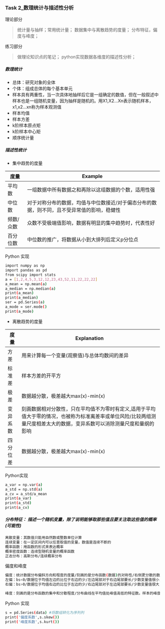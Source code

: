 ### Task 2_数理统计与描述性分析

理论部分
> 统计量与抽样；常用统计量；
> 数据集中与离散趋势的度量；
> 分布特征，偏度与峰度；

练习部分
>做理论知识点的笔记；
> python实现数据各维度的描述性分析；



#####  数理统计
- 总体：研究对象的全体
- 个体：组成总体的每个基本单元
- 样本具有两重性，当一次具体地抽样后它是一组确定的数值，但在一般叙述中样本也是一组随机变量，因为抽样是随机的。用X1,X2...Xn表示随机样本，x1,x2...xn称为样本观测值
- 样本均值
- 样本方差
- k阶样本原点矩
- k阶样本中心矩
- 顺序统计量

#####  描述性统计
- 集中趋势的度量

| 度量 | Example |
| ------ | ------ |
| 平均数 | 一组数据中所有数据之和再除以这组数据的个数，适用性强 |
| 中位数 | 对于对称分布的数据，均值与中位数接近/对于偏态分布的数据，则不同，且不受异常值的影响，稳健性|
| 频数/众数 | 众数不受极端值影响，数据有明显的集中趋势时，代表性好 |
| 百分位数| 中位数的推广，将数据从小到大排列后定义p分位点 |
Python 实现
```sh
import numpy as np
import pandas as pd
from scipy import stats
a = [1,2,4,5,3,12,12,23,43,52,11,22,22,22]
a_mean = np.mean(a)
a_median = np.median(a)
print(a_mean)
print(a_median)
ser = pd.Series(a)
a_mode = ser.mode()
print(a_mode)
```

- 离散趋势的度量

| 度量 | Explanation |
| ------ | ------ |
| 方差 | 用来计算每一个变量(观察值)与总体均数间的差异|
| 标准差 | 样本方差的开平方|
|极差 |数据越分散，极差越大max(x)-min(x)|
|变异系数 |刻画数据相对分散性，只在平均值不为零时有定义,适用于平均值大于零的情况，也被称为标准离差率或单位风险/比较两组测量尺度相差太大的数据，变异系数可以消除测量尺度和量纲的影响|
|四分位差 |数据越分散，极差越大max(x)-min(x)|
Python实现
```sh
a_var = np.var(a)
a_std = np.std(a)
a_cv = a_std/a_mean
print(a_var)
print(a_std)
print(a_cv)
```
##### 分布特征： 描述一个随机变量，除了说明能够取那些值且要关注取这些值的概率(可能性)
```sh
离散变量：其数值只能用自然数或整数单位计算
连续变量：在一定区间内可以任意取值的变量，数值是连续不断的
概率函数：用函数的形式来表达概率
概率密度函数：连续型随机变量的概率函数
正态分布：高斯分布/连续概率分布
```
偏度和峰度
```sh
偏度：统计数据分布偏斜方向和程度的度量/刻画的是分布函数(数据)的对称性/右侧更分散的数据偏度系数为正/左侧为负
左偏：bs<0/数据位于均值左边的比位于右边的少/左边尾部对于右边尾部要长/少数变量值很小，使曲线左侧尾部拖很长
右偏：bs>0/数据位于均值右边的比位于左边的少/右边尾部对于左边尾部要长/少数变量值很大，使曲线右侧尾部拖很长
```

```sh
峰度：刻画的是分布函数的集中和分散程度/分布曲线在平均值处峰值高低的特征数。样本的峰度是和正态分布相比较而言统计量，峰度大于三，峰的形状比较尖
```
Python 实现
```sh
s = pd.Series(data) #将数组转化为序列列
print('偏度系数',s.skew())
print('峰度系数',s.kurt())
```

